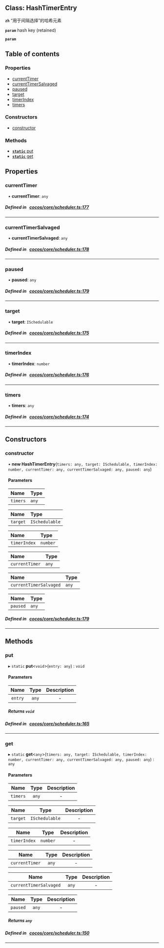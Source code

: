 
## Class: HashTimerEntry







**`zh`** “用于间隔选择”的哈希元素





**`param`** hash key (retained)







**`param`** 



<div class="table-of-content">
<h2>Table of contents</h2>


### Properties

- [ currentTimer](#currentTimer)
- [ currentTimerSalvaged](#currentTimerSalvaged)
- [ paused](#paused)
- [ target](#target)
- [ timerIndex](#timerIndex)
- [ timers](#timers)

### Constructors

- [ constructor](#constructor)

### Methods

- [ **`static`**  put](#put)
- [ **`static`**  get](#get)
</div>

## Properties


### currentTimer
<div style="margin-left: 10px;">




•  **currentTimer**:
`any` 
</div>

##### Defined in &nbsp;   [cocos/core/scheduler.ts:177](https://github.com/cocos-creator/engine/blob/c7bf6b8a9/cocos/core/scheduler.ts#L177)&nbsp;


___


### currentTimerSalvaged
<div style="margin-left: 10px;">




•  **currentTimerSalvaged**:
`any` 
</div>

##### Defined in &nbsp;   [cocos/core/scheduler.ts:178](https://github.com/cocos-creator/engine/blob/c7bf6b8a9/cocos/core/scheduler.ts#L178)&nbsp;


___


### paused
<div style="margin-left: 10px;">




•  **paused**:
`any` 
</div>

##### Defined in &nbsp;   [cocos/core/scheduler.ts:179](https://github.com/cocos-creator/engine/blob/c7bf6b8a9/cocos/core/scheduler.ts#L179)&nbsp;


___


### target
<div style="margin-left: 10px;">




•  **target**:
`ISchedulable` 
</div>

##### Defined in &nbsp;   [cocos/core/scheduler.ts:175](https://github.com/cocos-creator/engine/blob/c7bf6b8a9/cocos/core/scheduler.ts#L175)&nbsp;


___


### timerIndex
<div style="margin-left: 10px;">




•  **timerIndex**:
`number` 
</div>

##### Defined in &nbsp;   [cocos/core/scheduler.ts:176](https://github.com/cocos-creator/engine/blob/c7bf6b8a9/cocos/core/scheduler.ts#L176)&nbsp;


___


### timers
<div style="margin-left: 10px;">




•  **timers**:
`any` 
</div>

##### Defined in &nbsp;   [cocos/core/scheduler.ts:174](https://github.com/cocos-creator/engine/blob/c7bf6b8a9/cocos/core/scheduler.ts#L174)&nbsp;


___

<!---->
## Constructors


### constructor
<div style="margin-left: 10px;">

• **new HashTimerEntry**(`timers: any, target: ISchedulable, timerIndex: number, currentTimer: any, currentTimerSalvaged: any, paused: any`)

#### Parameters
| Name | Type |
| :------ | :------ |
| `timers` | `any` |





| Name | Type |
| :------ | :------ |
| `target` | `ISchedulable` |





| Name | Type |
| :------ | :------ |
| `timerIndex` | `number` |





| Name | Type |
| :------ | :------ |
| `currentTimer` | `any` |





| Name | Type |
| :------ | :------ |
| `currentTimerSalvaged` | `any` |





| Name | Type |
| :------ | :------ |
| `paused` | `any` |





</div>

##### Defined in &nbsp;   [cocos/core/scheduler.ts:179](https://github.com/cocos-creator/engine/blob/c7bf6b8a9/cocos/core/scheduler.ts#L179)&nbsp;


---

<!---->
## Methods

### put
<div style="margin-left: 10px;">

▸ `static`  **put**<`void`\>(`entry: any`) : `void`




<!---->
<!--    #### Returns `void` -->
<!---->

#### Parameters

| Name | Type | Description |
| :------: | :------: | :------: |
| `entry` | `any` | - |



##### Returns `void`




</div>

##### Defined in &nbsp;   [cocos/core/scheduler.ts:165](https://github.com/cocos-creator/engine/blob/c7bf6b8a9/cocos/core/scheduler.ts#L165)&nbsp;
___
### get
<div style="margin-left: 10px;">

▸ `static`  **get**<`any`\>(`timers: any, target: ISchedulable, timerIndex: number, currentTimer: any, currentTimerSalvaged: any, paused: any`) : `any`




<!---->
<!--    #### Returns `any` -->
<!---->

#### Parameters

| Name | Type | Description |
| :------: | :------: | :------: |
| `timers` | `any` | - |

| Name | Type | Description |
| :------: | :------: | :------: |
| `target` | `ISchedulable` | - |

| Name | Type | Description |
| :------: | :------: | :------: |
| `timerIndex` | `number` | - |

| Name | Type | Description |
| :------: | :------: | :------: |
| `currentTimer` | `any` | - |

| Name | Type | Description |
| :------: | :------: | :------: |
| `currentTimerSalvaged` | `any` | - |

| Name | Type | Description |
| :------: | :------: | :------: |
| `paused` | `any` | - |



##### Returns `any`




</div>

##### Defined in &nbsp;   [cocos/core/scheduler.ts:150](https://github.com/cocos-creator/engine/blob/c7bf6b8a9/cocos/core/scheduler.ts#L150)&nbsp;
___
<!---->



